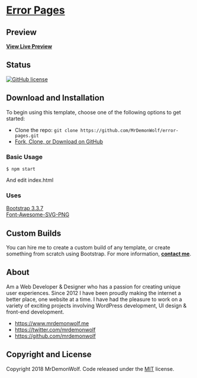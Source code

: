 # [Error Pages](https://github.com/MrDemonWolf/error-pages)

## Preview

**[View Live Preview](https://mrdemonwolf.github.io/error-pages)**

## Status

[![GitHub license](https://img.shields.io/badge/license-MIT-blue.svg)](https://raw.githubusercontent.com/MrDemonWolf/error-pagesr/master/LICENSE)

## Download and Installation

To begin using this template, choose one of the following options to get started:
* Clone the repo: `git clone https://github.com/MrDemonWolf/error-pages.git`
* [Fork, Clone, or Download on GitHub](https://github.com/MrDemonWolf/error-pages)

### Basic Usage

```
$ npm start
```

And edit index.html

### Uses
[Bootstrap 3.3.7](https://getbootstrap.com/docs/3.3/)  
[Font-Awesome-SVG-PNG](https://github.com/encharm/Font-Awesome-SVG-PNG)

## Custom Builds

You can hire me to create a custom build of any template, or create something from scratch using Bootstrap. For more information,  **[contact me](https://www.mrdemonwolf.me/about)**.

## About

Am a Web Developer & Designer who has a passion for creating unique user experiences. Since 2012 I have been proudly making the internet a better place, one website at a time. I have had the pleasure to work on a variety of exciting projects involving WordPress development, UI design & front-end development.

* https://www.mrdemonwolf.me
* https://twitter.com/mrdemonwolf
* https://github.com/mrdemonwolf

## Copyright and License

Copyright 2018 MrDemonWolf. Code released under the [MIT](https://github.com/MrDemonWolf/error-pages/blob/master/LICENSE.md) license.
